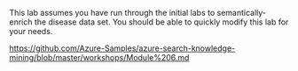 This lab assumes you have run through the initial labs to semantically-enrich the disease data set.  You should be able to quickly modify this lab for your needs.

https://github.com/Azure-Samples/azure-search-knowledge-mining/blob/master/workshops/Module%206.md